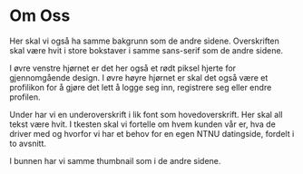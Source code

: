 # Om Oss

Her skal vi også ha samme bakgrunn som de andre sidene.
Overskriften skal være hvit i store bokstaver i samme sans-serif som de andre sidene.

I øvre venstre hjørnet er det her også et rødt piksel hjerte for gjennomgående design.
I øvre høyre hjørnet er skal det også være et profilikon for å gjøre det lett å logge seg inn, registrere seg eller endre profilen. 

Under har vi en underoverskrift i lik font som hovedoverskrift.
Her skal all tekst være hvit.
I tkesten skal vi fortelle om hvem kunden vår er, hva de driver med og hvorfor vi har et behov for en egen NTNU datingside, fordelt i to avsnitt.

I bunnen har vi samme thumbnail som i de andre sidene.